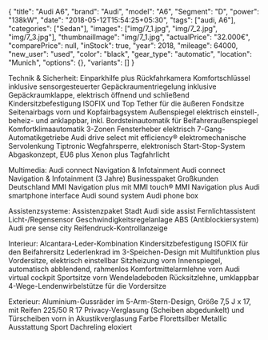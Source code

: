 {
    "title": "Audi A6",
	"brand": "Audi",
	"model": "A6",
	"Segment": "D",
	"power": "138kW",
    "date": "2018-05-12T15:54:25+05:30",
    "tags": ["audi, A6"],
    "categories": ["Sedan"],
    "images": ["img/7_1.jpg", "img/7_2.jpg", "img/7_3.jpg"],
    "thumbnailImage": "img/7_1.jpg",
    "actualPrice": "32.000€",
    "comparePrice": null,
    "inStock": true,
	"year": 2018,
	"mileage": 64000,
	"new_user": "used",
	"color": "black",
	"gear_type": "automatic",
	"location": "Munich",
    "options": {},
    "variants": []
}

Technik & Sicherheit:
Einparkhilfe plus
Rückfahrkamera
Komfortschlüssel inklusive sensorgesteuerter Gepäckraumentriegelung inklusive Gepäckraumklappe, elektrisch öffnend und schließend
Kindersitzbefestigung ISOFIX und Top Tether für die äußeren Fondsitze
Seitenairbags vorn und Kopfairbagsystem
Außenspiegel elektrisch einstell-, beheiz- und anklappbar, inkl. Bordsteinautomatik für Beifahreraußenspiegel
Komfortklimaautomatik 3-Zonen
Fensterheber elektrisch
7-Gang-Automatikgetriebe
Audi drive select mit efficiency®
elektromechanische Servolenkung
Tiptronic
Wegfahrsperre, elektronisch
Start-Stop-System
Abgaskonzept, EU6 plus
Xenon plus
Tagfahrlicht

Multimedia:
Audi connect Navigation & Infotainment
Audi connect Navigation & Infotainment (3 Jahre)
Businesspaket Großkunden Deutschland
MMI Navigation plus mit MMI touch®
MMI Navigation plus
Audi smartphone interface
Audi sound system
Audi phone box

Assistenzsysteme:
Assistenzpaket Stadt
Audi side assist
Fernlichtassistent
Licht-/Regensensor
Geschwindigkeitsregelanlage
ABS (Antiblockiersystem)
Audi pre sense city
Reifendruck-Kontrollanzeige

Interieur:
Alcantara-Leder-Kombination
Kindersitzbefestigung ISOFIX für den Beifahrersitz
Lederlenkrad im 3-Speichen-Design mit Multifunktion plus
Vordersitze, elektrisch einstellbar
Sitzheizung vorn
Innenspiegel, automatisch abblendend, rahmenlos
Komfortmittelarmlehne vorn
Audi virtual cockpit
Sportsitze vorn
Wendeladeboden
Rücksitzlehne, umklappbar
4-Wege-Lendenwirbelstütze für die Vordersitze

Exterieur:
Aluminium-Gussräder im 5-Arm-Stern-Design, Größe 7,5 J x 17, mit Reifen 225/50 R 17
Privacy-Verglasung (Scheiben abgedunkelt) und Türscheiben vorn in Akustikverglasung
Farbe Florettsilber Metallic
Ausstattung Sport
Dachreling eloxiert